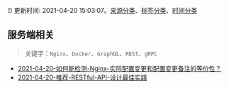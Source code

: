 :alarm_clock: 更新时间: 2021-04-20 15:03:07。[来源分类](../README.md)、[标签分类](../TAGS.md)、[时间分类](../TIMELINE.md)

## 服务端相关


> 关键字：`Nginx`、`Docker`、`GraphQL`、`REST`、`gRPC`



- [2021-04-20-如何能检测-Nginx-实际配置变更和配置变更备注的等价性？](https://www.v2ex.com/t/772009) 
- [2021-04-20-推荐-RESTful-API-设计最佳实践](https://toutiao.io/k/4zqz7k1) 
